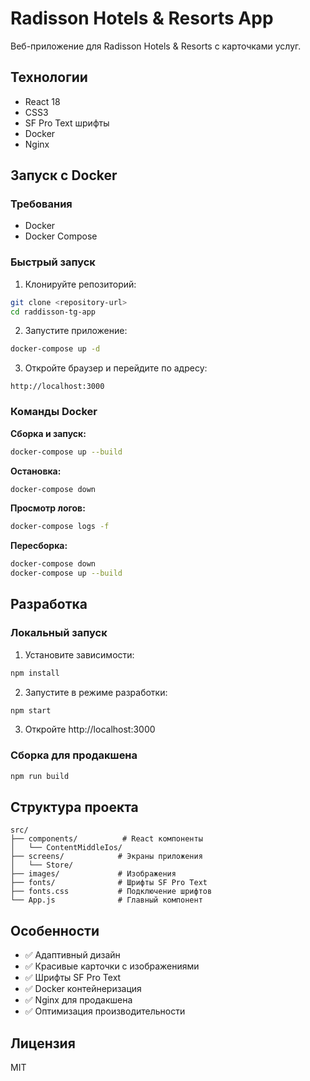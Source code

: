 # Radisson Hotels & Resorts App

Веб-приложение для Radisson Hotels & Resorts с карточками услуг.

## Технологии

- React 18
- CSS3
- SF Pro Text шрифты
- Docker
- Nginx

## Запуск с Docker

### Требования
- Docker
- Docker Compose

### Быстрый запуск

1. Клонируйте репозиторий:
```bash
git clone <repository-url>
cd raddisson-tg-app
```

2. Запустите приложение:
```bash
docker-compose up -d
```

3. Откройте браузер и перейдите по адресу:
```
http://localhost:3000
```

### Команды Docker

**Сборка и запуск:**
```bash
docker-compose up --build
```

**Остановка:**
```bash
docker-compose down
```

**Просмотр логов:**
```bash
docker-compose logs -f
```

**Пересборка:**
```bash
docker-compose down
docker-compose up --build
```

## Разработка

### Локальный запуск

1. Установите зависимости:
```bash
npm install
```

2. Запустите в режиме разработки:
```bash
npm start
```

3. Откройте http://localhost:3000

### Сборка для продакшена

```bash
npm run build
```

## Структура проекта

```
src/
├── components/          # React компоненты
│   └── ContentMiddleIos/
├── screens/            # Экраны приложения
│   └── Store/
├── images/             # Изображения
├── fonts/              # Шрифты SF Pro Text
├── fonts.css           # Подключение шрифтов
└── App.js              # Главный компонент
```

## Особенности

- ✅ Адаптивный дизайн
- ✅ Красивые карточки с изображениями
- ✅ Шрифты SF Pro Text
- ✅ Docker контейнеризация
- ✅ Nginx для продакшена
- ✅ Оптимизация производительности

## Лицензия

MIT
